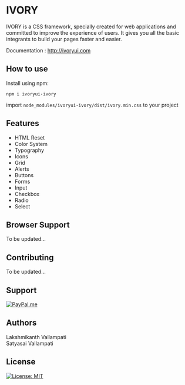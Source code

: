 # IVORY

IVORY is a CSS framework, specially created for web applications and committed to improve the experience of users. It gives you all the basic integrants to build your pages faster and easier.

Documentation : http://ivoryui.com

## How to use

Install using npm:

```shell
npm i ivoryui-ivory
```
import `node_modules/ivoryui-ivory/dist/ivory.min.css` to your project

## Features

- HTML Reset
- Color System
- Typography
- Icons
- Grid
- Alerts
- Buttons
- Forms
- Input
- Checkbox
- Radio
- Select

## Browser Support

To be updated...

## Contributing

To be updated...


## Support

[![PayPal.me](https://img.shields.io/badge/paypal-donate-119fde.svg)](https://www.paypal.me/LakshmikanthV)


## Authors

Lakshmikanth Vallampati<br/>
Satyasai Vallampati

## License

[![License: MIT](https://img.shields.io/badge/License-MIT-blue.svg)](https://opensource.org/licenses/MIT)

